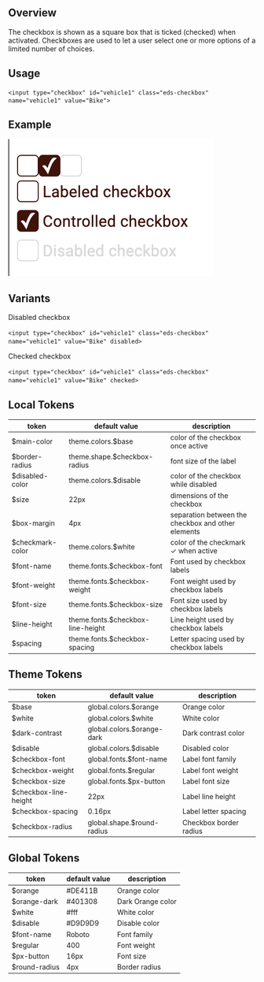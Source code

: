 ## Overview

The checkbox is shown as a square box that is ticked (checked) when activated. Checkboxes are used to let a user select one or more options of a limited number of choices.

## Usage
```
<input type="checkbox" id="vehicle1" class="eds-checkbox" name="vehicle1" value="Bike">
```

## Example
![Checkbox Example](../images/checkbox.png "Toggle Example")


## Variants
Disabled checkbox

`<input type="checkbox" id="vehicle1" class="eds-checkbox" name="vehicle1" value="Bike" disabled>`

Checked checkbox

`<input type="checkbox" id="vehicle1" class="eds-checkbox" name="vehicle1" value="Bike" checked>`

## Local Tokens

| token            | default value                     | description                                        |
| ---------------- | --------------------------------- | -------------------------------------------------- |
| $main-color      | theme.colors.$base                | color of the checkbox once active                  |
| $border-radius   | theme.shape.$checkbox-radius      | font size of the label                             |
| $disabled-color  | theme.colors.$disable             | color of the checkbox while disabled               |
| $size            | 22px                              | dimensions of the checkbox                         |
| $box-margin      | 4px                               | separation between the checkbox and other elements |
| $checkmark-color | theme.colors.$white               | color of the checkmark ✓ when active               |
| $font-name       | theme.fonts.$checkbox-font        | Font used by checkbox labels                       |
| $font-weight     | theme.fonts.$checkbox-weight      | Font weight used by checkbox labels                |
| $font-size       | theme.fonts.$checkbox-size        | Font size used by checkbox labels                  |
| $line-height     | theme.fonts.$checkbox-line-height | Line height used by checkbox labels                |
| $spacing         | theme.fonts.$checkbox-spacing     | Letter spacing used by checkbox labels             |

## Theme Tokens
| token                 | default value                      | description            |
| --------------------- | ---------------------------------- | ---------------------- |
| $base                 | global.colors.$orange              | Orange color           |
| $white                | global.colors.$white               | White color            |
| $dark-contrast        | global.colors.$orange-dark         | Dark contrast color    |
| $disable              | global.colors.$disable             | Disabled color         |
| $checkbox-font        | global.fonts.$font-name            | Label font family      |
| $checkbox-weight      | global.fonts.$regular              | Label font weight      |
| $checkbox-size        | global.fonts.$px-button            | Label font size        |
| $checkbox-line-height | 22px                               | Label line height      |
| $checkbox-spacing     | 0.16px                             | Label letter spacing   |
| $checkbox-radius      | global.shape.$round-radius         | Checkbox border radius |

## Global Tokens
| token         | default value | description        |
| ------------- | ------------- | ------------------ |
| $orange       | #DE411B       | Orange color       |
| $orange-dark  | #401308       | Dark Orange color  |
| $white        | #fff          | White color        |
| $disable      | #D9D9D9       | Disable color      |
| $font-name    | Roboto        | Font family        |
| $regular      | 400           | Font weight        |
| $px-button    | 16px          | Font size          |
| $round-radius | 4px           | Border radius      |
